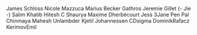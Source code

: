 James Schloss
Nicole Mazzuca
Marius Becker
Gathros
Jeremie Gillet (- Jie -)
Salim Khatib
Hitesh C
Shaurya
Maxime Dherbécourt
Jess 3Jane
Pen Pal
Chinmaya Mahesh
Unlambder
Kjetil Johannessen
CDsigma
DominikRafacz
KerimovEmil
